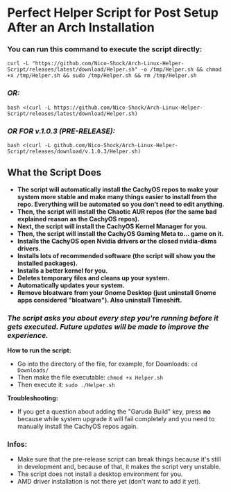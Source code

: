 # Perfect Helper Script for Post Setup After an Arch Installation

### **You can run this command to execute the script directly:**
```
curl -L "https://github.com/Nico-Shock/Arch-Linux-Helper-Script/releases/latest/download/Helper.sh" -o /tmp/Helper.sh && chmod +x /tmp/Helper.sh && sudo /tmp/Helper.sh && rm /tmp/Helper.sh
```

### *OR:*
```
bash <(curl -L https://github.com/Nico-Shock/Arch-Linux-Helper-Script/releases/latest/download/Helper.sh)
```

### *OR FOR v.1.0.3 (PRE-RELEASE):*
```
bash <(curl -L github.com/Nico-Shock/Arch-Linux-Helper-Script/releases/download/v.1.0.3/Helper.sh)
```
## **What the Script Does**

- **The script will automatically install the CachyOS repos to make your system more stable and make many things easier to install from the repo. Everything will be automated so you don’t need to edit anything.**
- **Then, the script will install the Chaotic AUR repos (for the same bad explained reason as the CachyOS repos).**
- **Next, the script will install the CachyOS Kernel Manager for you.**
- **Then, the script will install the CachyOS Gaming Meta to... game on it.**
- **Installs the CachyOS open Nvidia drivers or the closed nvidia-dkms drivers.**
- **Installs lots of recommended software (the script will show you the installed packages).**
- **Installs a better kernel for you.**
- **Deletes temporary files and cleans up your system.**
- **Automatically updates your system.**
- **Remove bloatware from your Gnome Desktop (just uninstall Gnome apps considered "bloatware"). Also uninstall Timeshift.**

### *The script asks you about every step you're running before it gets executed. Future updates will be made to improve the experience.*

**How to run the script:**

- Go into the directory of the file, for example, for Downloads: `cd Downloads/`
- Then make the file executable: `chmod +x Helper.sh`
- Then execute it: `sudo ./Helper.sh`

**Troubleshooting:**

- If you get a question about adding the "Garuda Build" key, press **no** because while system upgrade it will fail completely and you need to manually install the CachyOS repos again.

### **Infos:**

- Make sure that the pre-release script can break things because it's still in development and, because of that, it makes the script very unstable.
- The script does not install a desktop environment for you.
- AMD driver installation is not there yet (don't want to add it yet).
